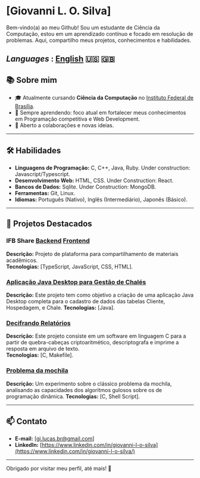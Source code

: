 # [Giovanni L. O. Silva]  

Bem-vindo(a) ao meu Github! Sou um estudante de Ciência da Computação, estou em um aprendizado contínuo e focado em resolução de problemas. Aqui, compartilho meus projetos, conhecimentos e habilidades.

_Languages_ : [English](https://github.com/Giovanni-LOS/Giovanni-LOS/blob/main/README_en.md) :us: :uk:
---

## 📚 Sobre mim  
- 🎓 Atualmente cursando **Ciência da Computação** no [Instituto Federal de Brasília](https://www.ifb.edu.br/taguatinga/).  
- 🌱 Sempre aprendendo: foco atual em fortalecer meus conhecimentos em Programação competitiva e Web Development.  
- 🤝 Aberto a colaborações e novas ideias.  

---

## 🛠️ Habilidades  
- **Linguagens de Programação:** C, C++, Java, Ruby. Under construction: Javascript/Typescript. 
- **Desenvolvimento Web:** HTML, CSS. Under Construction: React.  
- **Bancos de Dados:** Sqlite. Under Construction: MongoDB.  
- **Ferramentas:** Git, Linux.  
- **Idiomas:** Português (Nativo), Inglês (Intermediário), Japonês (Básico).  

---

## 📂 Projetos Destacados  

### IFB Share [Backend](https://github.com/Giovanni-LOS/ifbshare-back) [Frontend](https://github.com/Giovanni-LOS/ifbshare-front)  
**Descrição:** Projeto de plataforma para compartilhamento de materiais acadêmicos.  
**Tecnologias:** [TypeScript, JavaScript, CSS, HTML].  

### [Aplicação Java Desktop para Gestão de Chalés](https://github.com/gabrielcesar-dev/final-project-pc2)
**Descrição:** Este projeto tem como objetivo a criação de uma aplicação Java Desktop completa para o cadastro de dados das tabelas Cliente, Hospedagem, e Chale.
**Tecnologias:** [Java].


### [Decifrando Relatórios](https://github.com/Giovanni-LOS/Deciphering-Reports)  
**Descrição:** Este projeto consiste em um software em linguagem C para a partir de quebra-cabeças criptoaritmético, descriptografa e imprime a resposta em arquivo de texto.  
**Tecnologias:** [C, Makefile].  

### [Problema da mochila](https://github.com/Giovanni-LOS/problema_mochila)  
**Descrição:** Um experimento sobre o clássico problema da mochila, analisando as capacidades dos algoritmos gulosos sobre os de programação dinâmica.
**Tecnologias:** [C, Shell Script].  

---

## 📫 Contato  
- **E-mail:** [gi.lucas.br@gmail.com]  
- **LinkedIn:** [https://www.linkedin.com/in/giovanni-l-o-silva](https://www.linkedin.com/in/giovanni-l-o-silva/)  

---

Obrigado por visitar meu perfil, até mais! 🚀
